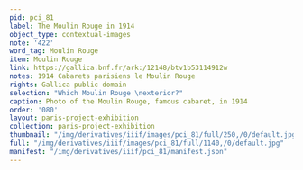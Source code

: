 ```yaml
---
pid: pci_81
label: The Moulin Rouge in 1914
object_type: contextual-images
note: '422'
word_tag: Moulin Rouge
item: Moulin Rouge
link: https://gallica.bnf.fr/ark:/12148/btv1b53114912w
notes: 1914 Cabarets parisiens le Moulin Rouge
rights: Gallica public domain
selection: "Which Moulin Rouge \nexterior?"
caption: Photo of the Moulin Rouge, famous cabaret, in 1914
order: '080'
layout: paris-project-exhibition
collection: paris-project-exhibition
thumbnail: "/img/derivatives/iiif/images/pci_81/full/250,/0/default.jpg"
full: "/img/derivatives/iiif/images/pci_81/full/1140,/0/default.jpg"
manifest: "/img/derivatives/iiif/pci_81/manifest.json"
---
```

